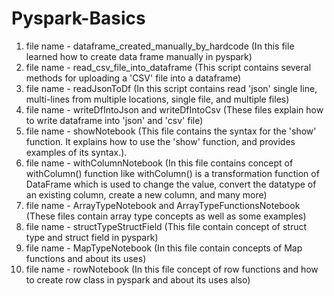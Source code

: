 # Pyspark-Basics

1) file name - dataframe_created_manually_by_hardcode (In this file learned how to create data frame manually in pyspark)
2) file name - read_csv_file_into_dataframe (This script contains several methods for uploading a 'CSV' file into a dataframe)
3) file name - readJsonToDf (In this script contains read 'json' single line, multi-lines from multiple locations, single file, and multiple files)  
4) file name - writeDfIntoJson and writeDfIntoCsv (These files explain how to write dataframe into 'json' and 'csv' file)
5) file name - showNotebook (This file contains the syntax for the 'show' function. It explains how to use the 'show' function, and provides examples of its syntax.).
6) file name - withColumnNotebook (In this file contains concept of withColumn() function like withColumn() is a transformation function of DataFrame which is used to change the value, convert the datatype of an existing column, create a new column, and many more)
7) file name - ArrayTypeNotebook and ArrayTypeFunctionsNotebook (These files contain array type concepts as well as some examples)
8) file name - structTypeStructField (This file contain concept of struct type and struct field in pyspark)
9) file name - MapTypeNotebook (In this file contain concepts of Map functions and about its uses)
10) file name - rowNotebook (In this file concept of row functions and how to create row class in pyspark and about its uses also)
